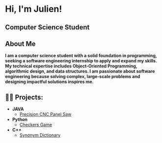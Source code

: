 <h1>Hi, I'm Julien! </h1>
<h2>Computer Science Student </h2>

<h2>About Me</h2>
<b>I am a computer science student with a solid foundation in programming, seeking a software engineering internship to apply and expand my skills. My technical expertise includes Object-Oriented Programming, algorithmic design, and data structures. I am passionate about software engineering because solving complex, large-scale problems and designing impactful solutions inspires me.</b>

<h2>👨‍💻 Projects:</h2>

- <b>JAVA</b>
  - [Precision CNC Panel Saw](https://github.com/JL11429/Precision-CNC-Panel-Saw/tree/main)
- <b>Python</b>
  - [Checkers Game](https://github.com/JL11429/Checkers-Game)
- <b>C++</b>
  - [Synonym Dictionary](https://github.com/JL11429/Synonym-Dictionary)

